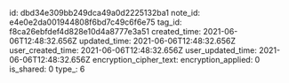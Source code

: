 id: dbd34e309bb249dca49a0d2225132ba1
note_id: e4e0e2da001944808f6bd7c49c6f6e75
tag_id: f8ca26ebfdef4d828e10d4a8777e3a51
created_time: 2021-06-06T12:48:32.656Z
updated_time: 2021-06-06T12:48:32.656Z
user_created_time: 2021-06-06T12:48:32.656Z
user_updated_time: 2021-06-06T12:48:32.656Z
encryption_cipher_text: 
encryption_applied: 0
is_shared: 0
type_: 6